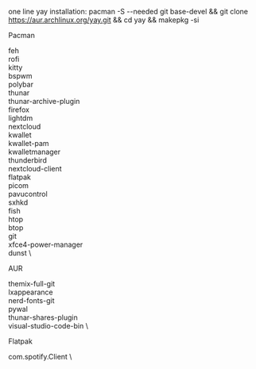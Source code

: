 one line yay installation: pacman -S --needed git base-devel && git clone https://aur.archlinux.org/yay.git && cd yay && makepkg -si

Pacman 

feh \
rofi \
kitty \
bspwm \
polybar \
thunar \
thunar-archive-plugin \
firefox \
lightdm \
nextcloud \
kwallet \
kwallet-pam \
kwalletmanager \
thunderbird \
nextcloud-client \
flatpak \
picom \
pavucontrol \
sxhkd \
fish \
htop \
btop \
git \
xfce4-power-manager \
dunst \ 

AUR

themix-full-git \
lxappearance \
nerd-fonts-git \
pywal \
thunar-shares-plugin \
visual-studio-code-bin \

Flatpak

com.spotify.Client \